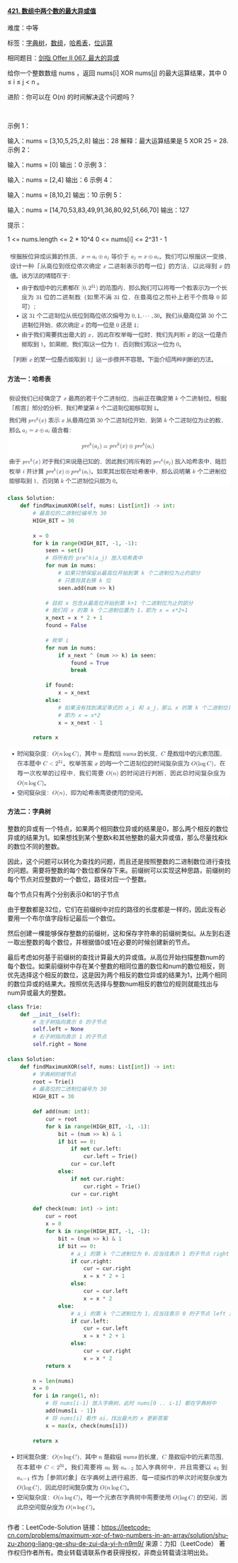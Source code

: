 #### [421. 数组中两个数的最大异或值](https://leetcode-cn.com/problems/maximum-xor-of-two-numbers-in-an-array/)

难度：中等

标签：[字典树](../原理/字典树.md)，[数组](../原理/数组.md)，[哈希表](../原理/哈希表.md)，[位运算](../原理/位运算.md)

相同题目：[剑指 Offer II 067. 最大的异或](https://leetcode-cn.com/problems/ms70jA/)

给你一个整数数组 nums ，返回 nums[i] XOR nums[j] 的最大运算结果，其中 0 ≤ i ≤ j < n 。

进阶：你可以在 O(n) 的时间解决这个问题吗？

 

示例 1：

输入：nums = [3,10,5,25,2,8]
输出：28
解释：最大运算结果是 5 XOR 25 = 28.
示例 2：

输入：nums = [0]
输出：0
示例 3：

输入：nums = [2,4]
输出：6
示例 4：

输入：nums = [8,10,2]
输出：10
示例 5：

输入：nums = [14,70,53,83,49,91,36,80,92,51,66,70]
输出：127


提示：

1 <= nums.length <= 2 * 10^4
0 <= nums[i] <= 2^31 - 1

![image-20210904145930504](img/image-20210904145930504.png)

#### 方法一：哈希表

![image-20210904145952474](img/image-20210904145952474.png)

```python
class Solution:
    def findMaximumXOR(self, nums: List[int]) -> int:
        # 最高位的二进制位编号为 30
        HIGH_BIT = 30

        x = 0
        for k in range(HIGH_BIT, -1, -1):
            seen = set()
            # 将所有的 pre^k(a_j) 放入哈希表中
            for num in nums:
                # 如果只想保留从最高位开始到第 k 个二进制位为止的部分
                # 只需将其右移 k 位
                seen.add(num >> k)

            # 目前 x 包含从最高位开始到第 k+1 个二进制位为止的部分
            # 我们将 x 的第 k 个二进制位置为 1，即为 x = x*2+1
            x_next = x * 2 + 1
            found = False
            
            # 枚举 i
            for num in nums:
                if x_next ^ (num >> k) in seen:
                    found = True
                    break

            if found:
                x = x_next
            else:
                # 如果没有找到满足等式的 a_i 和 a_j，那么 x 的第 k 个二进制位只能为 0
                # 即为 x = x*2
                x = x_next - 1
        
        return x
```

![image-20210904150023522](img/image-20210904150023522.png)

#### 方法二：字典树



整数的异或有一个特点，如果两个相同数位异或的结果是0，那么两个相反的数位异或的结果为1。如果想找到某个整数k和其他整数的最大异或值，那么尽量找和k的数位不同的整数。

因此，这个问题可以转化为查找的问题，而且还是按照整数的二进制数位进行查找的问题。需要将整数的每个数位都保存下来。前缀树可以实现这种思路，前缀树的每个节点对应整数的一个数位，路径对应一个整数。

每个节点只有两个分别表示0和1的子节点

由于整数都是32位，它们在前缀树中对应的路径的长度都是一样的，因此没有必要用一个布尔值字段标记最后一个数位。

然后创建一棵能够保存整数的前缀树，这和保存字符串的前缀树类似。从左到右逐一取出整数的每个数位，并根据值0或1在必要的时候创建新的节点。

最后考虑如何基于前缀树的查找计算最大的异或值。从高位开始扫描整数num的每个数位。如果前缀树中存在某个整数的相同位置的数位和num的数位相反，则优先选择这个相反的数位，这是因为两个相反的数位异或的结果为1，比两个相同的数位异或的结果大。按照优先选择与整数num相反的数位的规则就能找出与num异或最大的整数。

```python
class Trie:
    def __init__(self):
        # 左子树指向表示 0 的子节点
        self.left = None
        # 右子树指向表示 1 的子节点
        self.right = None

class Solution:
    def findMaximumXOR(self, nums: List[int]) -> int:
        # 字典树的根节点
        root = Trie()
        # 最高位的二进制位编号为 30
        HIGH_BIT = 30

        def add(num: int):
            cur = root
            for k in range(HIGH_BIT, -1, -1):
                bit = (num >> k) & 1
                if bit == 0:
                    if not cur.left:
                        cur.left = Trie()
                    cur = cur.left
                else:
                    if not cur.right:
                        cur.right = Trie()
                    cur = cur.right

        def check(num: int) -> int:
            cur = root
            x = 0
            for k in range(HIGH_BIT, -1, -1):
                bit = (num >> k) & 1
                if bit == 0:
                    # a_i 的第 k 个二进制位为 0，应当往表示 1 的子节点 right 走
                    if cur.right:
                        cur = cur.right
                        x = x * 2 + 1
                    else:
                        cur = cur.left
                        x = x * 2
                else:
                    # a_i 的第 k 个二进制位为 1，应当往表示 0 的子节点 left 走
                    if cur.left:
                        cur = cur.left
                        x = x * 2 + 1
                    else:
                        cur = cur.right
                        x = x * 2
            return x

        n = len(nums)
        x = 0
        for i in range(1, n):
            # 将 nums[i-1] 放入字典树，此时 nums[0 .. i-1] 都在字典树中
            add(nums[i - 1])
            # 将 nums[i] 看作 ai，找出最大的 x 更新答案
            x = max(x, check(nums[i]))

        return x

```

![image-20210904150206498](img/image-20210904150206498.png)

作者：LeetCode-Solution
链接：https://leetcode-cn.com/problems/maximum-xor-of-two-numbers-in-an-array/solution/shu-zu-zhong-liang-ge-shu-de-zui-da-yi-h-n9m9/
来源：力扣（LeetCode）
著作权归作者所有。商业转载请联系作者获得授权，非商业转载请注明出处。

